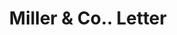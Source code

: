 ---
doi: 10.7916/D8DF837N
date_other: '1890'
date_other_textual: 1890-1899
form: correspondence
genre:
- Letters (correspondence)
name:
- Miller & Co.
object_in_context_url: https://biggert.cul.columbia.edu/items/view/ave_biggert_00747
subject_hierarchical_geographic:
- Helena, Montana, United States
subject_name:
- Miller & Co.
title: Miller & Co.. Letter
sort_title: Miller & Co.. Letter
call_number: ave_biggert_00747
coordinates:
- 46.595805,-112.027031
pid: ave_biggert_00747
identifiers: ave_biggert_00747
thumbnail: https://derivativo-1.library.columbia.edu/iiif/2/ldpd:345296/full/!256,256/0/native.jpg
permalink: "/items/ave_biggert_00747/"
layout: iiif-image-page
---
